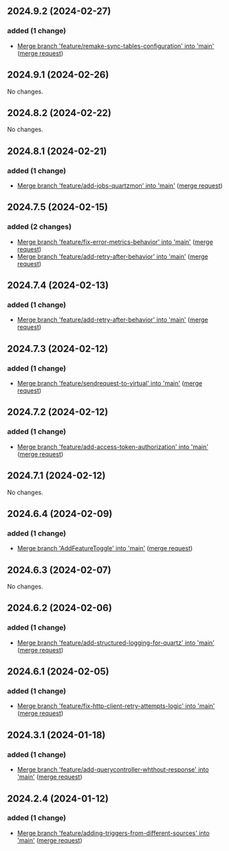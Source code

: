 ## 2024.9.2 (2024-02-27)

### added (1 change)

- [Merge branch 'feature/remake-sync-tables-configuration' into 'main'](axdev/libraries/gems@300c88d1237dd937f0ab103434a7fe0c6c395aa8) ([merge request](axdev/libraries/gems!90))

## 2024.9.1 (2024-02-26)

No changes.

## 2024.8.2 (2024-02-22)

No changes.

## 2024.8.1 (2024-02-21)

### added (1 change)

- [Merge branch 'feature/add-jobs-quartzmon' into 'main'](axdev/libraries/gems@39bddc165255371265c89b0d34f97239a8cd6e96) ([merge request](axdev/libraries/gems!82))

## 2024.7.5 (2024-02-15)

### added (2 changes)

- [Merge branch 'feature/fix-error-metrics-behavior' into 'main'](axdev/libraries/gems@299e4e6d2104bc0ece2150055fbe3a0680ba5a11) ([merge request](axdev/libraries/gems!88))
- [Merge branch 'feature/add-retry-after-behavior' into 'main'](axdev/libraries/gems@58d3b6c5b8444cac3eafec7326492fcf3f22a8df) ([merge request](axdev/libraries/gems!87))

## 2024.7.4 (2024-02-13)

### added (1 change)

- [Merge branch 'feature/add-retry-after-behavior' into 'main'](axdev/libraries/gems@56bf346cd591124a217bfcfeffb3c318a5db748a) ([merge request](axdev/libraries/gems!86))

## 2024.7.3 (2024-02-12)

### added (1 change)

- [Merge branch 'feature/sendrequest-to-virtual' into 'main'](axdev/libraries/gems@97f3b3b9f04c73a3e92898f0cd9bd987e799d7de) ([merge request](axdev/libraries/gems!85))

## 2024.7.2 (2024-02-12)

### added (1 change)

- [Merge branch 'feature/add-access-token-authorization' into 'main'](axdev/libraries/gems@6e6164c8c957a5f51fa0b92258cee273a86ddb7e) ([merge request](axdev/libraries/gems!84))

## 2024.7.1 (2024-02-12)

No changes.

## 2024.6.4 (2024-02-09)

### added (1 change)

- [Merge branch 'AddFeatureToggle' into 'main'](axdev/libraries/gems@ca315c4ada15beb2a420bcee14f86bcbf2864b1e) ([merge request](axdev/libraries/gems!80))

## 2024.6.3 (2024-02-07)

No changes.

## 2024.6.2 (2024-02-06)

### added (1 change)

- [Merge branch 'feature/add-structured-logging-for-quartz' into 'main'](axdev/libraries/gems@ebd47e6e1437c8ecc2a7a2d01c49706090e7e62c) ([merge request](axdev/libraries/gems!81))

## 2024.6.1 (2024-02-05)

### added (1 change)

- [Merge branch 'feature/fix-http-client-retry-attempts-logic' into 'main'](axdev/libraries/gems@89139430257e43f1b7dcebc2db9b2e0243360268) ([merge request](axdev/libraries/gems!79))

## 2024.3.1 (2024-01-18)

### added (1 change)

- [Merge branch 'feature/add-querycontroller-whthout-response' into 'main'](axdev/libraries/gems@c675f2eab52a8fc8fa2686110852e6825451e046) ([merge request](axdev/libraries/gems!78))

## 2024.2.4 (2024-01-12)

### added (1 change)

- [Merge branch 'feature/adding-triggers-from-different-sources' into 'main'](axdev/libraries/gems@90a447666b50c2080776f33efa00de86ec8e4a7e) ([merge request](axdev/libraries/gems!76))
